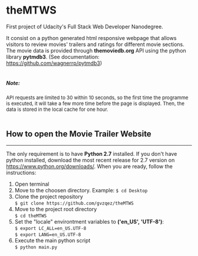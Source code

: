 # theMTWS
First project of Udacity's Full Stack Web Developer Nanodegree.

It consist on a python generated html responsive webpage that allows visitors to review movies' trailers and ratings for different movie sections. The movie data is provided through **themoviedb.org** API using the python library **pytmdb3**. (See documentation: https://github.com/wagnerrp/pytmdb3)
<br />
<br />
##### Note:
<font size="2">API requests are limited to 30 within 10 seconds, so the first time the programme is executed, it will take a few more time before the page is displayed. Then, the data is stored in the local cache for one hour.</font>
<br />
<br />
## How to open the Movie Trailer Website
--------------
The only requirement is to have **Python 2.7** installed. If you don't have python installed, download the most recent release for 2.7 version on https://www.python.org/downloads/. When you are ready, follow the instructions:
<br />
1. Open terminal
2. Move to the choosen directory. Example:  ```$ cd Desktop```
3. Clone the project repository <br />
```$ git clone https://github.com/gvzqez/theMTWS```
4. Move to the project root directory <br />
 ```$ cd theMTWS```
5. Set the "locale" environtment variables to **('en_US', 'UTF-8')**: <br />
```$ export LC_ALL=en_US.UTF-8``` <br />
 ```$ export LANG=en_US.UTF-8```
6. Execute the main python script <br />
 ```$ python main.py```



